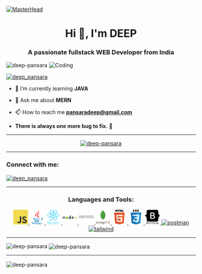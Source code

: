 



[![MasterHead](https://user-images.githubusercontent.com/74038190/213910845-af37a709-8995-40d6-be59-724526e3c3d7.gif)](https://deeppansara.wordpress.com/)

<h1 align="center">Hi 👋, I'm DEEP</h1>
<h3 align="center">A passionate fullstack WEB Developer from India</h3>



<img src="https://media.tenor.com/NOYF3f82b_gAAAAC/programmer.gif"  align="right" alt="Coding" width="390">

<p align="left"> <img src="https://komarev.com/ghpvc/?username=deep-pansara&label=Profile%20views&color=0e75b6&style=flat" alt="deep-pansara" /> </p>

<p align="left"> <a href="https://twitter.com/deep_pansara" target="blank"><img src="https://img.shields.io/twitter/follow/deep_pansara?logo=twitter&style=for-the-badge" alt="deep_pansara" /></a> </p>


- 🌱 I’m currently learning **JAVA**

- 💬 Ask me about **MERN**

- 📫 How to reach me **pansaradeep@gmail.com**

- **There is always one more bug to fix.** 🐞

<hr>

<p align="center"> <a href="https://github.com/ryo-ma/github-profile-trophy"><img src="https://github-profile-trophy.vercel.app/?username=deep-pansara" alt="deep-pansara" /></a> </p>

<hr>

<h3 align="left">Connect with me:</h3>
<p align="left">
<a href="https://twitter.com/deep_pansara" target="blank"><img align="center" src="https://raw.githubusercontent.com/rahuldkjain/github-profile-readme-generator/master/src/images/icons/Social/twitter.svg" alt="deep_pansara" height="30" width="40" /></a>
</p>
<hr>

<h3 align="center">Languages and Tools:</h3>
<p align="center">
<a href="https://developer.mozilla.org/en-US/docs/Web/JavaScript" target="_blank" rel="noreferrer"> <img src="https://raw.githubusercontent.com/devicons/devicon/master/icons/javascript/javascript-original.svg" alt="javascript" width="40" height="40"/> </a><a href="https://www.java.com" target="_blank" rel="noreferrer"> <img src="https://raw.githubusercontent.com/devicons/devicon/master/icons/java/java-original.svg" alt="java" width="40" height="40"/></a><a href="https://reactjs.org/" target="_blank" rel="noreferrer"> <img src="https://raw.githubusercontent.com/devicons/devicon/master/icons/react/react-original-wordmark.svg" alt="react" width="40" height="40"/></a><a href="https://nodejs.org" target="_blank" rel="noreferrer"> <img src="https://raw.githubusercontent.com/devicons/devicon/master/icons/nodejs/nodejs-original-wordmark.svg" alt="nodejs" width="40" height="40"/></a><a href="https://expressjs.com" target="_blank" rel="noreferrer"> <img src="https://raw.githubusercontent.com/devicons/devicon/master/icons/express/express-original-wordmark.svg" alt="express" width="40" height="40"/></a><a href="https://www.mongodb.com/" target="_blank" rel="noreferrer"> <img src="https://raw.githubusercontent.com/devicons/devicon/master/icons/mongodb/mongodb-original-wordmark.svg" alt="mongodb" width="40" height="40"/> </a><a href="https://www.w3.org/html/" target="_blank" rel="noreferrer"> <img src="https://raw.githubusercontent.com/devicons/devicon/master/icons/html5/html5-original-wordmark.svg" alt="html5" width="40" height="40"/></a><a href="https://www.w3schools.com/css/" target="_blank" rel="noreferrer"> <img src="https://raw.githubusercontent.com/devicons/devicon/master/icons/css3/css3-original-wordmark.svg" alt="css3" width="40" height="40"/></a><a href="https://getbootstrap.com" target="_blank" rel="noreferrer"> <img src="https://raw.githubusercontent.com/devicons/devicon/master/icons/bootstrap/bootstrap-plain-wordmark.svg" alt="bootstrap" width="40" height="40"/></a><a href="https://postman.com" target="_blank" rel="noreferrer"> <img src="https://www.vectorlogo.zone/logos/getpostman/getpostman-icon.svg" alt="postman" width="40" height="40"/></a><a href="https://tailwindcss.com/" target="_blank" rel="noreferrer"> <img src="https://www.vectorlogo.zone/logos/tailwindcss/tailwindcss-icon.svg" alt="tailwind" width="40" height="40"/></a></p>
<hr>

<p><img align="left" src="https://github-readme-stats.vercel.app/api/top-langs?username=deep-pansara&show_icons=true&locale=en&layout=compact"   alt="deep-pansara"/></p>


<p>&nbsp;<img align="center" src="https://github-readme-stats.vercel.app/api?username=deep-pansara&show_icons=true&locale=en" alt="deep-pansara" /></p>
<hr>
<p><img align="center" src="https://github-readme-streak-stats.herokuapp.com/?user=deep-pansara&" alt="deep-pansara" /></p>
